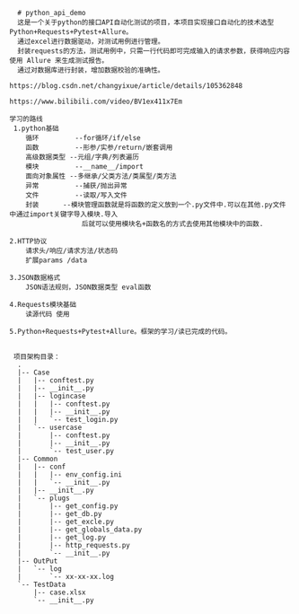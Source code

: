       # python_api_demo
      这是一个关于python的接口API自动化测试的项目，本项目实现接口自动化的技术选型Python+Requests+Pytest+Allure。
	  通过excel进行数据驱动，对测试用例进行管理。
	  封装requests的方法，测试用例中，只需一行代码即可完成输入的请求参数，获得响应内容使用 Allure 来生成测试报告。
	  通过对数据库进行封装，增加数据校验的准确性。
	
	https://blog.csdn.net/changyixue/article/details/105362848
	
	https://www.bilibili.com/video/BV1ex411x7Em
	
	学习的路线
     1.python基础
		循环         --for循环/if/else
		函数         --形参/实参/return/嵌套调用
		高级数据类型 --元组/字典/列表遍历
		模块         --__name__/import
		面向对象属性 --多继承/父类方法/类属型/类方法
		异常         --捕获/抛出异常
		文件         --读取/写入文件
		封装		--模块管理函数就是将函数的定义放到一个.py文件中.可以在其他.py文件中通过import关键字导入模块.导入
				      后就可以使用模块名+函数名的方式去使用其他模块中的函数.

	2.HTTP协议
		请求头/响应/请求方法/状态码
		扩展params /data
		
	3.JSON数据格式
		JSON语法规则，JSON数据类型 eval函数
	
	4.Requests模块基础
		读源代码 使用
	
	5.Python+Requests+Pytest+Allure。框架的学习/读已完成的代码。
	 
	 
	 项目架构目录：
      .
      |-- Case
      |   |-- conftest.py
      |   |-- __init__.py
      |   |-- logincase
      |   |   |-- conftest.py
      |   |   |-- __init__.py
      |   |   `-- test_login.py
      |   `-- usercase
      |       |-- conftest.py
      |       |-- __init__.py
      |       `-- test_user.py
      |-- Common
      |   |-- conf
      |   |   |-- env_config.ini
      |   |   `-- __init__.py
      |   |-- __init__.py
      |   `-- plugs
      |       |-- get_config.py
      |       |-- get_db.py
      |       |-- get_excle.py
      |       |-- get_globals_data.py
      |       |-- get_log.py
      |       |-- http_requests.py
      |       `-- __init__.py
      |-- OutPut
      |   `-- log
      |       `-- xx-xx-xx.log
      `-- TestData
          |-- case.xlsx
          `-- __init__.py

